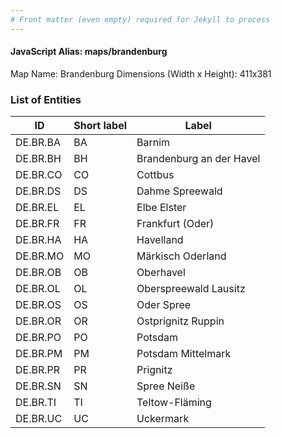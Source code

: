 ```yaml
---
# Front matter (even empty) required for Jekyll to process
---
```


#### JavaScript Alias: maps/brandenburg

Map Name: Brandenburg
Dimensions (Width x Height): 411x381





### List of Entities

ID | Short label | Label
---|---|---|
DE.BR.BA|BA|Barnim
DE.BR.BH|BH|Brandenburg an der Havel
DE.BR.CO|CO|Cottbus
DE.BR.DS|DS|Dahme Spreewald
DE.BR.EL|EL|Elbe Elster
DE.BR.FR|FR|Frankfurt (Oder)
DE.BR.HA|HA|Havelland
DE.BR.MO|MO|Märkisch Oderland
DE.BR.OB|OB|Oberhavel
DE.BR.OL|OL|Oberspreewald Lausitz
DE.BR.OS|OS|Oder Spree
DE.BR.OR|OR|Ostprignitz Ruppin
DE.BR.PO|PO|Potsdam
DE.BR.PM|PM|Potsdam Mittelmark
DE.BR.PR|PR|Prignitz
DE.BR.SN|SN|Spree Neiße
DE.BR.TI|TI|Teltow-Fläming
DE.BR.UC|UC|Uckermark

